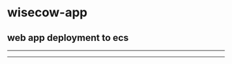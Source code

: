 # wisecow-app
web app deployment to ecs
-------------
-------------------
-----------------------------
